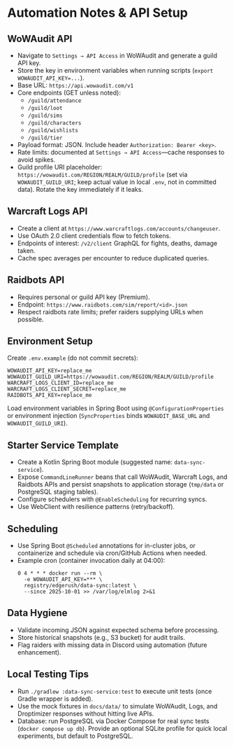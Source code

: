 # Automation Notes & API Setup

## WoWAudit API
- Navigate to `Settings → API Access` in WoWAudit and generate a guild API key.
- Store the key in environment variables when running scripts (`export WOWAUDIT_API_KEY=...`).
- Base URL: `https://api.wowaudit.com/v1`
- Core endpoints (GET unless noted):
  - `/guild/attendance`
  - `/guild/loot`
  - `/guild/sims`
  - `/guild/characters`
  - `/guild/wishlists`
  - `/guild/tier`
- Payload format: JSON. Include header `Authorization: Bearer <key>`.
- Rate limits: documented at `Settings → API Access`—cache responses to avoid spikes.
- Guild profile URI placeholder: `https://wowaudit.com/REGION/REALM/GUILD/profile` (set via `WOWAUDIT_GUILD_URI`; keep actual value in local `.env`, not in committed data). Rotate the key immediately if it leaks.

## Warcraft Logs API
- Create a client at `https://www.warcraftlogs.com/accounts/changeuser`.
- Use OAuth 2.0 client credentials flow to fetch tokens.
- Endpoints of interest: `/v2/client` GraphQL for fights, deaths, damage taken.
- Cache spec averages per encounter to reduce duplicated queries.

## Raidbots API
- Requires personal or guild API key (Premium).
- Endpoint: `https://www.raidbots.com/sim/report/<id>.json`
- Respect raidbots rate limits; prefer raiders supplying URLs when possible.

## Environment Setup
Create `.env.example` (do not commit secrets):
```
WOWAUDIT_API_KEY=replace_me
WOWAUDIT_GUILD_URI=https://wowaudit.com/REGION/REALM/GUILD/profile
WARCRAFT_LOGS_CLIENT_ID=replace_me
WARCRAFT_LOGS_CLIENT_SECRET=replace_me
RAIDBOTS_API_KEY=replace_me
```

Load environment variables in Spring Boot using `@ConfigurationProperties` or environment injection (`SyncProperties` binds `WOWAUDIT_BASE_URL` and `WOWAUDIT_GUILD_URI`).

## Starter Service Template
- Create a Kotlin Spring Boot module (suggested name: `data-sync-service`).
- Expose `CommandLineRunner` beans that call WoWAudit, Warcraft Logs, and Raidbots APIs and persist snapshots to application storage (`tmp/data` or PostgreSQL staging tables).
- Configure schedulers with `@EnableScheduling` for recurring syncs.
- Use WebClient with resilience patterns (retry/backoff).

## Scheduling
- Use Spring Boot `@Scheduled` annotations for in-cluster jobs, or containerize and schedule via cron/GitHub Actions when needed.
- Example cron (container invocation daily at 04:00):
  ```
  0 4 * * * docker run --rm \
    -e WOWAUDIT_API_KEY=*** \
    registry/edgerush/data-sync:latest \
    --since 2025-10-01 >> /var/log/elmlog 2>&1
  ```

## Data Hygiene
- Validate incoming JSON against expected schema before processing.
- Store historical snapshots (e.g., S3 bucket) for audit trails.
- Flag raiders with missing data in Discord using automation (future enhancement).

## Local Testing Tips
- Run `./gradlew :data-sync-service:test` to execute unit tests (once Gradle wrapper is added).
- Use the mock fixtures in `docs/data/` to simulate WoWAudit, Logs, and Droptimizer responses without hitting live APIs.
- Database: run PostgreSQL via Docker Compose for real sync tests (`docker compose up db`). Provide an optional SQLite profile for quick local experiments, but default to PostgreSQL.
